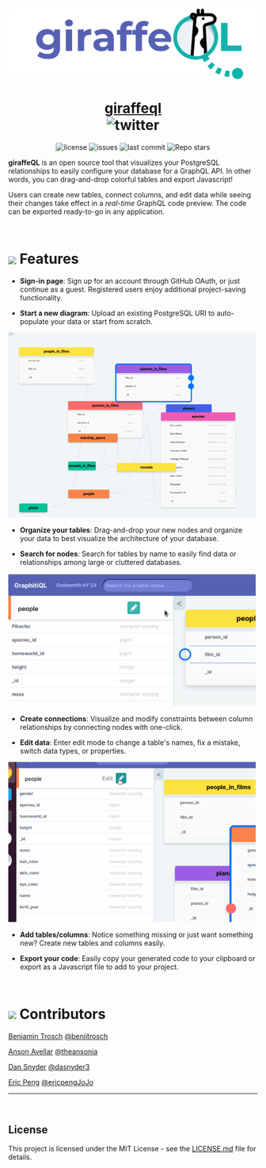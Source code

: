 <p align="center">
    <img width="750" src="./public/logo.svg">
</p>

<h1 align="center">
<a href='https://www.giraffeql.io'>giraffeql</a>
<br/>
<img alt="twitter" src="https://img.shields.io/twitter/follow/giraffeQL?label=%40giraffeQL&logoColor=%2357d3af&style=social"></h1>
</h1>

<p align="center">
  <img alt="license" src="https://img.shields.io/github/license/oslabs-beta/giraffeQL?color=%2357d3af">
  <img alt="issues" src="https://img.shields.io/github/issues-raw/oslabs-beta/giraffeQL?color=yellow">
  <img alt="last commit" src="https://img.shields.io/github/last-commit/oslabs-beta/giraffeQL?color=%2357d3af">
  <img alt="Repo stars" src="https://img.shields.io/github/stars/oslabs-beta/giraffeQL?logoColor=%2334495e&style=social"> 
</p>

**giraffeQL** is an open source tool that visualizes your PostgreSQL relationships to easily configure your database for a GraphQL API. In other words, you can drag-and-drop colorful tables and export Javascript!

Users can create new tables, connect columns, and edit data while seeing their changes take effect in a _real-time_ GraphQL code preview. The code can be exported ready-to-go in any application.

<br/>

# <image width=30 align="center" src="./public/readme-logo.svg"> **Features**

- **Sign-in page**: Sign up for an account through GitHub OAuth, or just continue as a guest. Registered users enjoy additional project-saving functionality.

- **Start a new diagram**: Upload an existing PostgreSQL URI to auto-populate your data or start from scratch.
<img width="500" src="./public/readme/visualize_tables.gif">

- **Organize your tables**: Drag-and-drop your new nodes and organize your data to best visualize the architecture of your database.

- **Search for nodes**: Search for tables by name to easily find data or relationships among large or cluttered databases.
<img width="500" src="./public/readme/search_table.gif">

- **Create connections**: Visualize and modify constraints between column relationships by connecting nodes with one-click.

- **Edit data**: Enter edit mode to change a table's names, fix a mistake, switch data types, or properties.
<img width="500" src="./public/readme/live_edit.gif">

- **Add tables/columns**: Notice something missing or just want something new? Create new tables and columns easily.

- **Export your code**: Easily copy your generated code to your clipboard or export as a Javascript file to add to your project.

<br/>

# <image width=30 align="center" src="./public/readme-logo.svg"> **Contributors**

[Benjamin Trosch](https://www.linkedin.com/in/benjitrosch/) [@benjitrosch](https://github.com/benjitrosch)

[Anson Avellar](https://www.linkedin.com/in/ansonavellar/) [@theansonia](https://github.com/theansonia)

[Dan Snyder](https://www.linkedin.com/in/daniel-snyder-77aa4bbb/) [@dasnyder3](https://github.com/dasnyder3)

[Eric Peng](https://www.linkedin.com/in/eric-peng-40b37b13b/) [@ericpengJoJo](https://github.com/ericpengJoJo)

___

<br/>

## License

This project is licensed under the MIT License - see the [LICENSE.md](https://github.com/oslabs-beta/giraffeQL/blob/main/LICENSE) file for details.